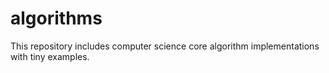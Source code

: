 # algorithms

This repository includes computer science core algorithm implementations with tiny examples.

